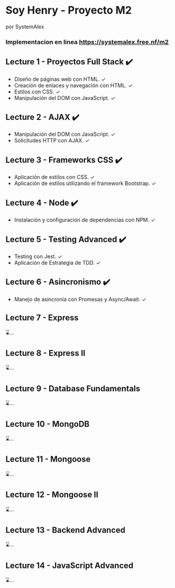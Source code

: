 # Soy Henry - Proyecto M2
por SystemAlex
### Implementacion en linea https://systemalex.free.nf/m2


## Lecture 1 - Proyectos Full Stack ✔️
 - Diseño de páginas web con HTML. ✓
 - Creación de enlaces y navegación con HTML. ✓
 - Estilos con CSS. ✓
 - Manipulación del DOM con JavaScript. ✓

## Lecture 2 - AJAX ✔️
 - Manipulación del DOM con JavaScript. ✓
 - Solicitudes HTTP con AJAX. ✓

## Lecture 3 - Frameworks CSS ✔️
 - Aplicación de estilos con CSS. ✓
 - Aplicación de estilos utilizando el framework Bootstrap. ✓

## Lecture 4 - Node ✔️
 - Instalación y configuración de dependencias con NPM. ✓

## Lecture 5 - Testing Advanced ✔️
 - Testing con Jest. ✓
 - Aplicación de Estrategia de TDD. ✓

## Lecture 6 - Asincronismo ✔️
 - Manejo de asincronía con Promesas y Async/Await. ✓

## Lecture 7 - Express
⌛...

## Lecture 8 - Express II
⌛...

## Lecture 9 - Database Fundamentals
⌛...

## Lecture 10 - MongoDB
⌛...

## Lecture 11 - Mongoose
⌛...

## Lecture 12 - Mongoose II
⌛...

## Lecture 13 - Backend Advanced
⌛...

## Lecture 14 - JavaScript Advanced
⌛...

